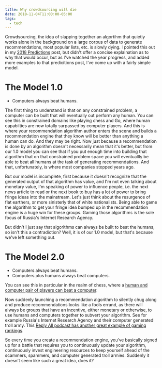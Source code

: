 ```yaml
---
title: Why crowdsourcing will die
date: 2018-11-04T11:00:00-05:00
tags:
  - tech
---
```


Crowdsourcing, the idea of slapping together an algortihm that quietly works
alone in the background on a large corpus of data to generate recommendations,
most popular lists, etc. is slowly dying. I pointed this out in my [2018
Predictions](https://bitworking.org/news/2018/01/2018-predictions) post, but
didn't offer a concise explaination as to why that would occur, but as I've
watched the year progress, and added more examples to that predicitions post,
I've come up with a fairly simple model.

# The Model 1.0

- Computers always beat humans.

The first thing to understand is that on any constrained problem, a computer
can be built that will eventually out perform any human. You can see this in
constrained domains like playing chess and Go, where human capabilties are now
totally surpassed by computer players. And this is where your recommendation
algorithm author enters the scene and builds a recommendation engine that they
know will be better than anything a human can do. And they may be right. Now
just because a recommendation is done by an algorithm doesn't necessarily mean
that it's better, but from our 1.0 model you can see that if you put enough
time into building that algorithm that on that constrained problem space you
will eventuallly be able to beat all humans at the task of generating
recommendations. And that, unfortunately, is where most companies stopped
years ago.

But our model is incomplete, first because it doesn't recognize that the
generated output of that algorithm has value, and I'm not even talking about
monetary value, I'm speaking of power to influence people, i.e. the next news
article to read or the next book to buy has a lot of power to bring fringe
ideas into the mainstream. Let's just think about the resurgence of flat
earthers, or more sinisterly that of white nationalists. Being able to game
the algorithm to get your fringe idea bumped up in the recommendation engine
is a huge win for these groups. Gaming those algorithms is the sole focus
of Russia's Internet Research Agency.

But didn't I just say that algorithms can always be built to beat the humans,
so isn't this a contradiction? Well, it is of our 1.0 model, but that's
because we've left something out.

# The Model 2.0

- Computers always beat humans.
- Computers plus humans always beat computers.

You can see this in particular in the realm of chess, where a [human and
computer pair of players can beat a
computer](https://www.huffingtonpost.com/mike-cassidy/centaur-chess-shows-power_b_6383606.html).

Now suddenly launching a recommendation algorithm to silently chug along and
produce recommendations looks like a fools errand, as there will always be
groups that have an incentive, either monetary or otherwise, to use humans and
computers together to subvert your algorithm. See for example Russia's
Internet Research Agency and their computer generated troll army. This [Reply
All podcast has another great example of gaming
rankings](https://www.gimletmedia.com/reply-all/124).

So every time you create a recommendation engine, you've basically signed up
for a battle that requires you to continuously update your algorithm,
continuously invest engineering resources to keep yourself ahead of the
scammers, spammers, and computer generated troll armies. Suddenly it doesn't
seem like such a great idea, does it?

<a href="https://brid.gy/publish/twitter"></a>
